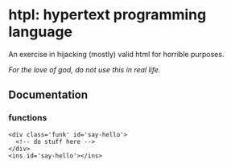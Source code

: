 # htpl: hypertext programming language

An exercise in hijacking (mostly) valid html for horrible purposes.

*For the love of god, do not use this in real life.*

## Documentation

### functions
    <div class='funk' id='say-hello'>
      <!-- do stuff here -->
    </div>
    <ins id='say-hello'></ins>
